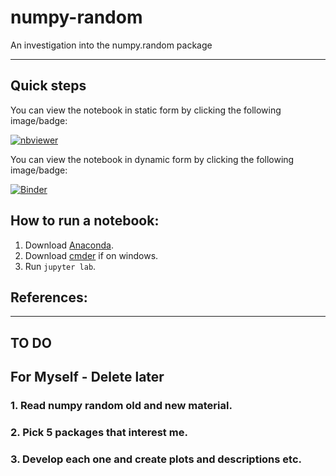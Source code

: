 # numpy-random
An investigation into the numpy.random package
***

## Quick steps

You can view the notebook in static form by clicking the following image/badge:

[![nbviewer](https://raw.githubusercontent.com/jupyter/design/master/logos/Badges/nbviewer_badge.svg)](http://nbviewer.org/github/SarahMcN25/numpy-random/tree/main/)

You can view the notebook in dynamic form by clicking the following image/badge:

[![Binder](https://mybinder.org/badge_logo.svg)](https://mybinder.org/v2/gh/SarahMcN25/numpy-random/HEAD)

## How to run a notebook:

1. Download [Anaconda]().
2. Download [cmder]() if on windows.
3. Run `jupyter lab`. 

## References:

***
## TO DO
## For Myself - Delete later
### 1. Read numpy random old and new material.
### 2. Pick 5 packages that interest me.
### 3. Develop each one and create plots and descriptions etc.



